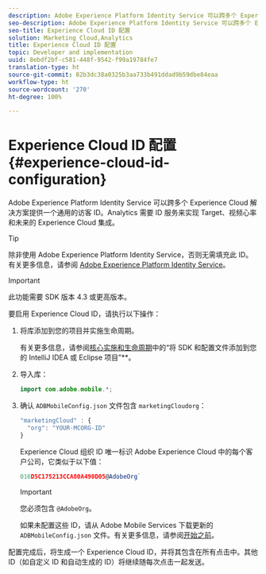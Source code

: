 ```yaml
---
description: Adobe Experience Platform Identity Service 可以跨多个 Experience Cloud 解决方案提供一个通用的访客 ID。Analytics 需要 ID 服务来实现 Target、视频心率和未来的 Experience Cloud 集成。
seo-description: Adobe Experience Platform Identity Service 可以跨多个 Experience Cloud 解决方案提供一个通用的访客 ID。Analytics 需要 ID 服务来实现 Target、视频心率和未来的 Experience Cloud 集成。
seo-title: Experience Cloud ID 配置
solution: Marketing Cloud,Analytics
title: Experience Cloud ID 配置
topic: Developer and implementation
uuid: 8ebdf2bf-c581-448f-9542-f99a19784fe7
translation-type: ht
source-git-commit: 82b3dc38a0325b3aa733b491ddad9b59dbe84eaa
workflow-type: ht
source-wordcount: '270'
ht-degree: 100%

---
```



# Experience Cloud ID 配置 {#experience-cloud-id-configuration}

Adobe Experience Platform Identity Service 可以跨多个 Experience Cloud 解决方案提供一个通用的访客 ID。Analytics 需要 ID 服务来实现 Target、视频心率和未来的 Experience Cloud 集成。

>[!TIP]
>
>除非使用 Adobe Experience Platform Identity Service，否则无需填充此 ID。有关更多信息，请参阅 [Adobe Experience Platform Identity Service](https://docs.adobe.com/content/help/zh-Hans/id-service/using/home.html)。

>[!IMPORTANT]
>
>此功能需要 SDK 版本 4.3 或更高版本。

要启用 Experience Cloud ID，请执行以下操作：

1. 将库添加到您的项目并实施生命周期。

   有关更多信息，请参阅[核心实施和生命周期](/help/android/getting-started/dev-qs.md)中的“将 SDK 和配置文件添加到您的 IntelliJ IDEA 或 Eclipse 项目”**。

1. 导入库：

   ```java
   import com.adobe.mobile.*;
   ```

1. 确认 `ADBMobileConfig.json` 文件包含 `marketingCloudorg`：

   ```js
   "marketingCloud" : { 
     "org": "YOUR-MCORG-ID" 
   }
   ```

   Experience Cloud 组织 ID 唯一标识 Adobe Experience Cloud 中的每个客户公司，它类似于以下值：

   ```js
   016D5C175213CCA80A490D05@AdobeOrg`
   ```

   >[!IMPORTANT]
   >
   >您必须包含 `@AdobeOrg`。

   如果未配置这些 ID，请从 Adobe Mobile Services 下载更新的 `ADBMobileConfig.json` 文件。有关更多信息，请参阅[开始之前](/help/android/getting-started/requirements.md)。

配置完成后，将生成一个 Experience Cloud ID，并将其包含在所有点击中。其他 ID（如自定义 ID 和自动生成的 ID）将继续随每次点击一起发送。
